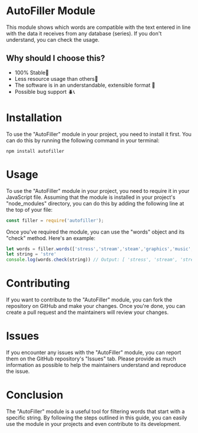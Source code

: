 # AutoFiller Module
This module shows which words are compatible with the text entered in line with the data it receives from any database (series). If you don't understand, you can check the usage.
## Why should I choose this?
- 100% Stable🎯
-  Less resource usage than others💪
- The software is in an understandable, extensible format 🔎
- Possible bug support 🪲📞
# Installation
To use the "AutoFiller" module in your project, you need to install it first. You can do this by running the following command in your terminal:


```
npm install autofiller
```
# Usage
To use the "AutoFiller" module in your project, you need to require it in your JavaScript file. Assuming that the module is installed in your project's "node_modules" directory, you can do this by adding the following line at the top of your file:

```js
const filler = require('autofiller');
```
Once you've required the module, you can use the "words" object and its "check" method. Here's an example:
```javascript
let words = filler.words(['stress','stream','steam','graphics','music','streoid'])
let string = 'stre'
console.log(words.check(string)) // Output: [ 'stress', 'stream', 'streoid' ]
```
# Contributing
If you want to contribute to the "AutoFiller" module, you can fork the repository on GitHub and make your changes. Once you're done, you can create a pull request and the maintainers will review your changes.

# Issues
If you encounter any issues with the "AutoFiller" module, you can report them on the GitHub repository's "Issues" tab. Please provide as much information as possible to help the maintainers understand and reproduce the issue.

<h1>Conclusion</h1>
The "AutoFiller" module is a useful tool for filtering words that start with a specific string. By following the steps outlined in this guide, you can easily use the module in your projects and even contribute to its development.
